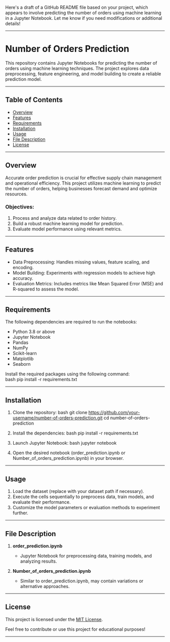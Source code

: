 Here's a draft of a GitHub README file based on your project, which appears to involve predicting the number of orders using machine learning in a Jupyter Notebook. Let me know if you need modifications or additional details!  

---

# Number of Orders Prediction

This repository contains Jupyter Notebooks for predicting the number of orders using machine learning techniques. The project explores data preprocessing, feature engineering, and model building to create a reliable prediction model.

---

## Table of Contents

- [Overview](#overview)  
- [Features](#features)  
- [Requirements](#requirements)  
- [Installation](#installation)  
- [Usage](#usage)  
- [File Description](#file-description)  
- [License](#license)  

---

## Overview

Accurate order prediction is crucial for effective supply chain management and operational efficiency. This project utilizes machine learning to predict the number of orders, helping businesses forecast demand and optimize resources.

### Objectives:
1. Process and analyze data related to order history.  
2. Build a robust machine learning model for prediction.  
3. Evaluate model performance using relevant metrics.  

---

## Features

- Data Preprocessing: Handles missing values, feature scaling, and encoding.  
- Model Building: Experiments with regression models to achieve high accuracy.  
- Evaluation Metrics: Includes metrics like Mean Squared Error (MSE) and R-squared to assess the model.

---

## Requirements

The following dependencies are required to run the notebooks:  

- Python 3.8 or above  
- Jupyter Notebook  
- Pandas  
- NumPy  
- Scikit-learn  
- Matplotlib  
- Seaborn  

Install the required packages using the following command:  
bash
pip install -r requirements.txt


---

## Installation

1. Clone the repository:
   bash
   git clone https://github.com/your-username/number-of-orders-prediction.git
   cd number-of-orders-prediction
     

2. Install the dependencies:
   bash
   pip install -r requirements.txt
   

3. Launch Jupyter Notebook:
   bash
   jupyter notebook
   

4. Open the desired notebook (order_prediction.ipynb or Number_of_orders_prediction.ipynb) in your browser.  

---

## Usage

1. Load the dataset (replace with your dataset path if necessary).  
2. Execute the cells sequentially to preprocess data, train models, and evaluate their performance.  
3. Customize the model parameters or evaluation methods to experiment further.  

---

## File Description

1. **order_prediction.ipynb**  
   - Jupyter Notebook for preprocessing data, training models, and analyzing results.

2. **Number_of_orders_prediction.ipynb**  
   - Similar to order_prediction.ipynb, may contain variations or alternative approaches.

---

## License

This project is licensed under the [MIT License](LICENSE).  

Feel free to contribute or use this project for educational purposes!

---

